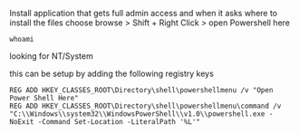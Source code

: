 Install application that gets full admin access and when it asks where to install the files choose browse > Shift + Right Click > open Powershell here
```
whoami
```
looking for NT/System

this can be setup by adding the following registry keys
```
REG ADD HKEY_CLASSES_ROOT\Directory\shell\powershellmenu /v "Open Power Shell Here" 
REG ADD HKEY_CLASSES_ROOT\Directory\shell\powershellmenu\command /v "C:\\Windows\\system32\\WindowsPowerShell\\v1.0\\powershell.exe -NoExit -Command Set-Location -LiteralPath '%L'"
```
